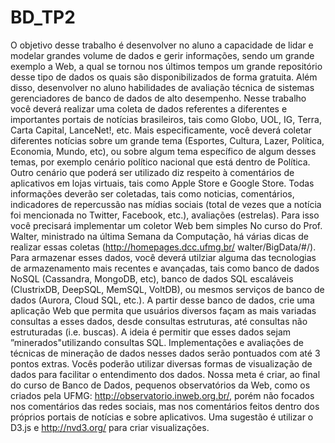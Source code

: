 # BD_TP2
O objetivo desse trabalho é desenvolver no aluno a capacidade de lidar e modelar grandes volume de dados e gerir informações, sendo um grande exemplo a Web, a qual se tornou nos últimos tempos um grande repositório desse tipo de dados os quais são disponibilizados de forma gratuita. Além disso, desenvolver no aluno habilidades de avaliação técnica de sistemas gerenciadores de banco de dados de alto desempenho. Nesse trabalho você deverá realizar uma coleta de dados referentes a diferentes e importantes portais de notícias brasileiros, tais como Globo, UOL, IG, Terra, Carta Capital, LanceNet!, etc. Mais especificamente, você deverá coletar diferentes notícias sobre um grande tema (Esportes, Cultura, Lazer, Política, Economia, Mundo, etc), ou sobre algum tema específico de algum desses temas, por exemplo cenário político nacional que está dentro de Política.  Outro cenário que poderá ser utilizado diz respeito à comentários de aplicativos em lojas virtuais, tais como Apple Store e Google Store. Todas informações deverão ser coletadas, tais como noticias, comentários, indicadores de repercussão nas mídias sociais (total de vezes que a notícia foi mencionada no Twitter, Facebook, etc.), avaliações (estrelas). Para isso você precisará implementar um coletor Web bem simples No curso do Prof. Walter, ministrado na última Semana da Computação, há várias dicas de realizar essas coletas (http://homepages.dcc.ufmg.br/ walter/BigData/#/). Para armazenar esses dados, você deverá utilziar alguma das tecnologias de armazenamento mais recentes e avançadas, tais como banco de dados NoSQL (Cassandra, MongoDB, etc), banco de dados SQL escaláveis (ClustrixDB, DeepSQL, MemSQL, VoltDB), ou mesmos serviços de banco de dados (Aurora, Cloud SQL, etc.). A partir desse banco de dados, crie uma aplicação Web que permita que usuários diversos façam as mais variadas consultas a esses dados, desde consultas estruturas, até consultas não estruturadas (i.e. buscas). A ideia é permitir que esses dados sejam ”minerados"utilizando consultas SQL. Implementações e avaliações de técnicas de mineração de dados nesses dados serão pontuados com até 3 pontos extras.  Vocês poderão utilizar diversas formas de visualização de dados para facilitar o entendimento dos dados. Nossa meta é criar, ao final do curso de Banco de Dados, pequenos observatórios da Web, como os criados pela UFMG: http://observatorio.inweb.org.br/, porém não focados nos comentários das redes sociais, mas nos comentários feitos dentro dos próprios portais de notícias e sobre aplicativos. Uma sugestão é utilizar o D3.js e http://nvd3.org/ para criar visualizações.

